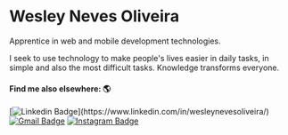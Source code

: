 # Wesley Neves Oliveira
Apprentice in web and mobile development technologies.

I seek to use technology to make people's lives easier in daily tasks, in simple and also the most difficult tasks. 
Knowledge transforms everyone.

#### Find me also elsewhere:  🌎
[![Linkedin Badge](https://img.shields.io/badge/-LinkedIn-blue?style=flat-square&logo=Linkedin&logoColor=white&link=h[https://www.linkedin.com/in/wesleynevesoliveira/](https://www.linkedin.com/in/wesleynevesoliveira/)/)](https://www.linkedin.com/in/wesleynevesoliveira/) [![Gmail Badge](https://img.shields.io/badge/-wesley.neves.oliveira@gmail.com-FF0000?style=flat-square&labelColor=FF0000&logo=gmail&logoColor=white&link=mailto:wesley.neves.oliveira@gmail.com)](mailto:wesley.neves.oliveira@gmail.com)  [![Instagram Badge](https://img.shields.io/badge/-Instagram-violet?style=flat-square&logo=Instagram&logoColor=white&link=https://www.instagram.com/__wesleyneves/)](https://www.instagram.com/__wesleyneves/) 
